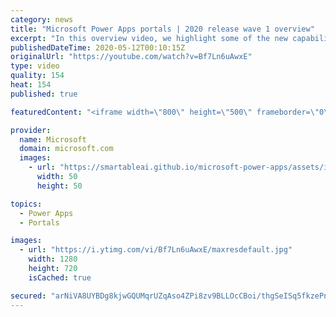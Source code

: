 ```yaml
---
category: news
title: "Microsoft Power Apps portals | 2020 release wave 1 overview"
excerpt: "In this overview video, we highlight some of the new capabilities included in the latest update to Microsoft Power Apps portals.     Here are the capabilities covered:   •    Power BI integration, so you can quickly add Power BI reports, tables, and dashboards to your portals without coding.  •    Themes"
publishedDateTime: 2020-05-12T00:10:15Z
originalUrl: "https://youtube.com/watch?v=Bf7Ln6uAwxE"
type: video
quality: 154
heat: 154
published: true

featuredContent: "<iframe width=\"800\" height=\"500\" frameborder=\"0\" src=\"https://www.youtube.com/embed/Bf7Ln6uAwxE\" allow=\"accelerometer; autoplay; encrypted-media; gyroscope; picture-in-picture\" allowfullscreen></iframe>"

provider:
  name: Microsoft
  domain: microsoft.com
  images:
    - url: "https://smartableai.github.io/microsoft-power-apps/assets/images/organizations/microsoft.com-50x50.jpg"
      width: 50
      height: 50

topics:
  - Power Apps
  - Portals

images:
  - url: "https://i.ytimg.com/vi/Bf7Ln6uAwxE/maxresdefault.jpg"
    width: 1280
    height: 720
    isCached: true

secured: "arNiVA8UYBDg8kjwGQUMqrUZqAso4ZPi8zv9BLLOcCBoi/thgSeISq5fkzePn/vk2MKVGcFftz5qPDtGhgLqTDsixxd+MNfcfce4jq+8QkuWsgIzzCIjYYkQZmuxCzluodgx0tp7SDCDuWNZuc8j55iuq+plG2RQyT1cCGRKi+yyWmR+TJeyKLg3R7oWSdfjU0k+5V7QHWyFmBwpb7O8QZVF+5MeY5C8EvMa21jlnSWjnuK7kytii/jRrypXQpjJc+JiyCGe38WJKoovutXH/wZ4HLcs2A+urY5Ndb1Csy/laEjfL/2/b30yoBxTfdPYhZbb8pgg4gsVHkdioAZaDUN6e8XQQhyTtvDqEmqYQ9MskNtMeEK0PFKJntcWN7JMjS3uR5UHqNpF4AnIyKWvoOVlCBbjMIOabK+BfPTmfVsEn12WpvNr2rR1Ypj4IrJo;oYGZo5KLtOLLl5k9OvjvGg=="
---
```



